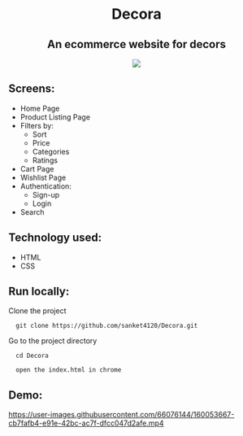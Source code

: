 <h1 align="center">Decora</h1>

<h2 align="center">An ecommerce website for decors</h1>

<p align="center">
  <img src="https://api.netlify.com/api/v1/badges/fe596890-833d-41a9-ac2c-ce4796b655e2/deploy-status">
</p>

## Screens:

- Home Page
- Product Listing Page
- Filters by:
  - Sort
  - Price
  - Categories
  - Ratings
- Cart Page
- Wishlist Page
- Authentication:
  - Sign-up
  - Login
- Search

## Technology used:

- HTML
- CSS

## Run locally:

Clone the project

```
  git clone https://github.com/sanket4120/Decora.git
```

Go to the project directory

```
  cd Decora
```

```
  open the index.html in chrome
```

## Demo:
https://user-images.githubusercontent.com/66076144/160053667-cb7fafb4-e91e-42bc-ac7f-dfcc047d2afe.mp4
